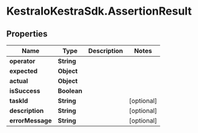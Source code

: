 # KestraIoKestraSdk.AssertionResult

## Properties

Name | Type | Description | Notes
------------ | ------------- | ------------- | -------------
**operator** | **String** |  | 
**expected** | **Object** |  | 
**actual** | **Object** |  | 
**isSuccess** | **Boolean** |  | 
**taskId** | **String** |  | [optional] 
**description** | **String** |  | [optional] 
**errorMessage** | **String** |  | [optional] 


